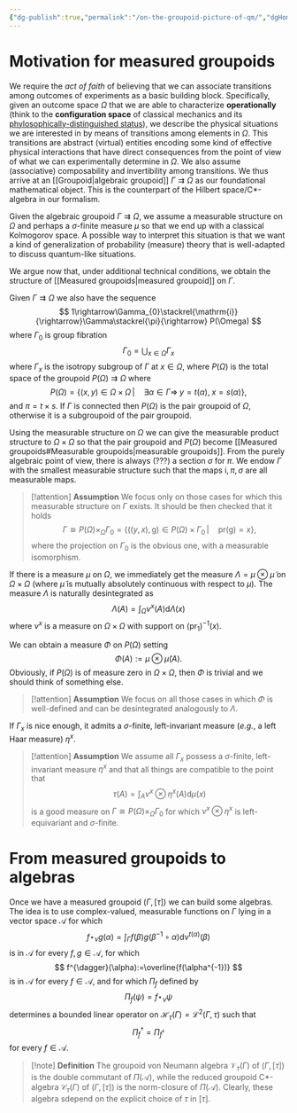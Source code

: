 ```yaml
---
{"dg-publish":true,"permalink":"/on-the-groupoid-picture-of-qm/","dgHomeLink":true,"dgPassFrontmatter":false,"dgShowBacklinks":true,"dgShowLocalGraph":true,"dgShowInlineTitle":false,"dgShowFileTree":true,"dgEnableSearch":true}
---
```



# Motivation for measured groupoids

We require the _act of faith_ of believing that we can associate transitions among outcomes of experiments as a basic building block. Specifically, given an outcome space $\Omega$ that we are able to characterize **operationally** (think to the **configuration space** of classical mechanics and its [phylosophically-distinguished status](https://www.abebooks.com/9780471903390/Dynamical-Systems-Differential-Geometric-Approach-0471903396/plp)), we describe the physical situations we are interested in by means of transitions among elements in $\Omega$. This transitions are abstract (virtual) entities encoding some kind of effective physical interactions that have direct consequences from the point of view of what we can experimentally determine in $\Omega$. We also assume (associative) composability and invertibility among transitions. We thus arrive at an [[Groupoid\|algebraic groupoid]] $\Gamma\rightrightarrows\Omega$ as our foundational mathematical object. This is the counterpart of the Hilbert space/C*-algebra in our formalism.


Given the algebraic groupoid $\Gamma\rightrightarrows \Omega$, we assume a measurable structure on $\Omega$ and perhaps a $\sigma$-finite measure $\mu$ so that we end up with a classical Kolmogorov space. A possible way to interpret this situation is that we want a kind of generalization of probability (measure) theory that is well-adapted to discuss quantum-like situations. 

We argue now that, under additional technical conditions, we obtain the structure of [[Measured groupoids\|measured groupoid]] on $\Gamma$.

Given $\Gamma\rightrightarrows \Omega$ we also have the sequence
$$
1\rightarrow\Gamma_{0}\stackrel{\mathrm{i}}{\rightarrow}\Gamma\stackrel{\pi}{\rightarrow} P(\Omega)
$$
where $\Gamma_{0}$ is group fibration
$$
\Gamma_{0}=\bigcup_{x\in\Omega}\Gamma_{x}
$$
where $\Gamma_{x}$ is the isotropy subgroup of $\Gamma$ at $x\in\Omega$, where $P(\Omega)$ is the total space of the groupoid $P(\Omega)\rightrightarrows\Omega$ where
$$
P(\Omega)=\left\{(x,y)\in\Omega\times\Omega\,|\quad \exists \alpha\in\Gamma\Longrightarrow\; y=t(\alpha),\;x=s(\alpha)\right\} ,
$$
 and $\pi=t\times s$. If $\Gamma$ is connected then $P(\Omega)$ is the pair groupoid of $\Omega$, otherwise it is a subgroupoid of the pair groupoid.
 
Using the measurable structure on $\Omega$ we can give the measurable product structure to $\Omega\times\Omega$ so that the pair groupoid and $P(\Omega)$ become [[Measured groupoids#Measurable groupoids\|measurable groupoids]]. From the purely algebraic point of view, there is always (???) a section $\sigma$ for $\pi$. We endow $\Gamma$ with the smallest measurable structure such that the maps $\mathrm{i},\pi,\sigma$ are all measurable maps. 

>[!attention] **Assumption** 
>We focus only on those cases for which this measurable structure on $\Gamma$ exists. It should be then checked that it holds
>$$
>\Gamma\cong P(\Omega)\times_{\Omega}\Gamma_{0}=\left\{((y,x),\mathrm{g})\in P(\Omega)\times\Gamma_{0}\,|\quad \mathrm{pr}(\mathrm{g})=x \right\},
>$$
>where the projection on $\Gamma_{0}$ is the obvious one, with a measurable isomorphism.

If there is a measure $\mu$ on $\Omega$, we immediately get the measure $\Lambda=\mu\otimes\tilde{\mu}$ on $\Omega\times \Omega$ (where $\tilde\mu$ is mutually absolutely continuous with respect to $\mu$).  The measure $\Lambda$ is naturally desintegrated as
$$
\Lambda(A)=\int_{\Omega}\nu^{x}(A)\mathrm{d}\Lambda(x)
$$
where $\nu^{x}$ is a measure on $\Omega\times\Omega$ with support on $(\mathrm{pr}_{1})^{-1}(x)$. 

We can obtain a measure $\Phi$ on $P(\Omega)$ setting
$$
\Phi(A):=\mu\otimes\tilde{\mu}(A) .
$$
Obviously, if $P(\Omega)$ is of measure zero in $\Omega\times\Omega$, then $\Phi$ is trivial and we should think of something else.

>[!attention] **Assumption**
>We focus on all those cases in which $\Phi$ is well-defined and can be desintegrated analogously to $\Lambda$. 

If $\Gamma_{x}$ is nice enough, it admits a $\sigma$-finite, left-invariant measure (_e.g._, a left Haar measure) $\eta^{x}$.

>[!attention] **Assumption**
>We assume all $\Gamma_{x}$ possess a $\sigma$-finite, left-invariant measure $\eta^{x}$ and that all things are compatible to the point that
>$$
>\tau(A)=\int_{A}\nu^{x}\otimes \eta^{x}(A)\mathrm{d}\mu(x)
>$$
is a good measure on $\Gamma\cong P(\Omega)\times_{\Omega}\Gamma_{0}$ for which $\nu^{x}\otimes \eta^{x}$ is left-equivariant and $\sigma$-finite.

# From measured groupoids to algebras

Once we have a measured groupoid $(\Gamma,[\tau])$ we can build some algebras. The idea is to use complex-valued, measurable functions on $\Gamma$ lying in a vector space $\mathcal{A}$ for which
$$
f\star_{\nu}g(\alpha)=\int_{\Gamma}f(\beta)g(\beta^{-1}\circ \alpha)\mathrm{d}\nu^{t(\alpha)}(\beta) 
$$
is in $\mathcal{A}$ for every $f,g\in\mathcal{A}$, for which 
$$
f^{\dagger}(\alpha):=\overline{f(\alpha^{-1})}
$$
is in $\mathcal{A}$ for every $f\in\mathcal{A}$, and for which $\Pi_{f}$ defined by
$$
\Pi_{f}(\psi)=f\star_{\nu}\psi
$$
determines a bounded linear operator on $\mathcal{H}_{\tau}(\Gamma)=\mathcal{L}^{2}(\Gamma,\tau)$ such that 
$$
\Pi^{\dagger}_{f}=\Pi_{f^{\dagger}}
$$
for every $f\in \mathcal{A}$.

>[!note] **Definition** 
>The groupoid von Neumann algebra $\mathscr{V}_{\tau}(\Gamma)$ of $(\Gamma,[\tau])$ is the double commutant of $\Pi(\mathcal{A})$, while the reduced groupoid C*-algebra $\mathscr{C}_{\tau}(\Gamma)$ of $(\Gamma,[\tau])$ is the norm-closure of $\Pi(\mathcal{A})$. Clearly, these algebra sdepend on the explicit choice of $\tau$ in $[\tau]$.






